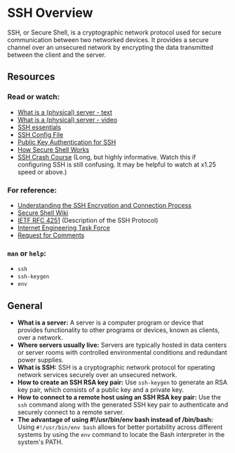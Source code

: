 # SSH Overview

SSH, or Secure Shell, is a cryptographic network protocol used for secure communication between two networked devices. It provides a secure channel over an unsecured network by encrypting the data transmitted between the client and the server.

## Resources

### Read or watch:

- [What is a (physical) server - text](#)
- [What is a (physical) server - video](#)
- [SSH essentials](#)
- [SSH Config File](#)
- [Public Key Authentication for SSH](#)
- [How Secure Shell Works](#)
- [SSH Crash Course](#) (Long, but highly informative. Watch this if configuring SSH is still confusing. It may be helpful to watch at x1.25 speed or above.)

### For reference:

- [Understanding the SSH Encryption and Connection Process](#)
- [Secure Shell Wiki](#)
- [IETF RFC 4251](#) (Description of the SSH Protocol)
- [Internet Engineering Task Force](#)
- [Request for Comments](#)

### `man` or `help`:

- `ssh`
- `ssh-keygen`
- `env`

## General

- **What is a server:** A server is a computer program or device that provides functionality to other programs or devices, known as clients, over a network.
- **Where servers usually live:** Servers are typically hosted in data centers or server rooms with controlled environmental conditions and redundant power supplies.
- **What is SSH:** SSH is a cryptographic network protocol for operating network services securely over an unsecured network.
- **How to create an SSH RSA key pair:** Use `ssh-keygen` to generate an RSA key pair, which consists of a public key and a private key.
- **How to connect to a remote host using an SSH RSA key pair:** Use the `ssh` command along with the generated SSH key pair to authenticate and securely connect to a remote server.
- **The advantage of using #!/usr/bin/env bash instead of /bin/bash:** Using `#!/usr/bin/env bash` allows for better portability across different systems by using the `env` command to locate the Bash interpreter in the system's PATH.

